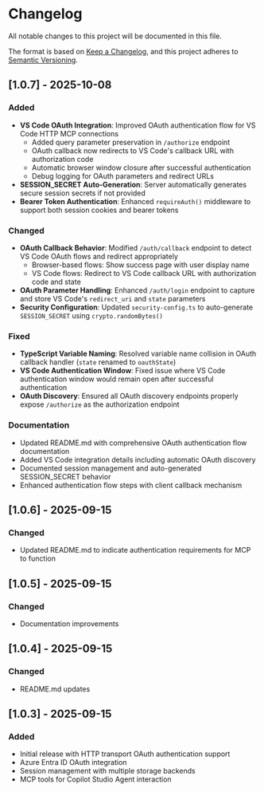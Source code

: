# Changelog

All notable changes to this project will be documented in this file.

The format is based on [Keep a Changelog](https://keepachangelog.com/en/1.0.0/),
and this project adheres to [Semantic Versioning](https://semver.org/spec/v2.0.0.html).

## [1.0.7] - 2025-10-08

### Added
- **VS Code OAuth Integration**: Improved OAuth authentication flow for VS Code HTTP MCP connections
  - Added query parameter preservation in `/authorize` endpoint
  - OAuth callback now redirects to VS Code's callback URL with authorization code
  - Automatic browser window closure after successful authentication
  - Debug logging for OAuth parameters and redirect URLs
- **SESSION_SECRET Auto-Generation**: Server automatically generates secure session secrets if not provided
- **Bearer Token Authentication**: Enhanced `requireAuth()` middleware to support both session cookies and bearer tokens

### Changed
- **OAuth Callback Behavior**: Modified `/auth/callback` endpoint to detect VS Code OAuth flows and redirect appropriately
  - Browser-based flows: Show success page with user display name
  - VS Code flows: Redirect to VS Code callback URL with authorization code and state
- **OAuth Parameter Handling**: Enhanced `/auth/login` endpoint to capture and store VS Code's `redirect_uri` and `state` parameters
- **Security Configuration**: Updated `security-config.ts` to auto-generate `SESSION_SECRET` using `crypto.randomBytes()`

### Fixed
- **TypeScript Variable Naming**: Resolved variable name collision in OAuth callback handler (`state` renamed to `oauthState`)
- **VS Code Authentication Window**: Fixed issue where VS Code authentication window would remain open after successful authentication
- **OAuth Discovery**: Ensured all OAuth discovery endpoints properly expose `/authorize` as the authorization endpoint

### Documentation
- Updated README.md with comprehensive OAuth authentication flow documentation
- Added VS Code integration details including automatic OAuth discovery
- Documented session management and auto-generated SESSION_SECRET behavior
- Enhanced authentication flow steps with client callback mechanism

## [1.0.6] - 2025-09-15

### Changed
- Updated README.md to indicate authentication requirements for MCP to function

## [1.0.5] - 2025-09-15

### Changed
- Documentation improvements

## [1.0.4] - 2025-09-15

### Changed
- README.md updates

## [1.0.3] - 2025-09-15

### Added
- Initial release with HTTP transport OAuth authentication support
- Azure Entra ID OAuth integration
- Session management with multiple storage backends
- MCP tools for Copilot Studio Agent interaction
